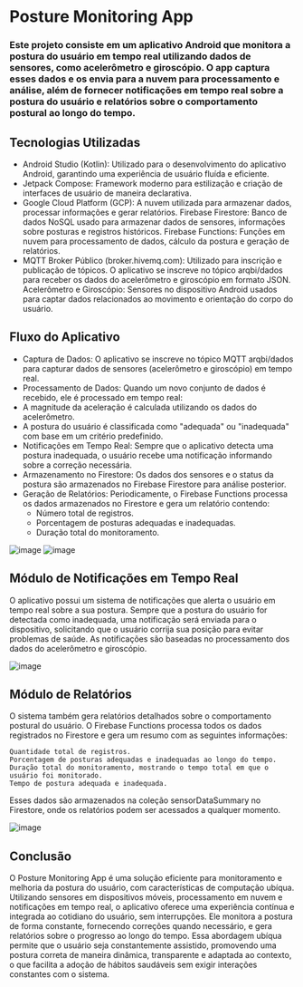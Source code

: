 # Posture Monitoring App

### Este projeto consiste em um aplicativo Android que monitora a postura do usuário em tempo real utilizando dados de sensores, como acelerômetro e giroscópio. O app captura esses dados e os envia para a nuvem para processamento e análise, além de fornecer notificações em tempo real sobre a postura do usuário e relatórios sobre o comportamento postural ao longo do tempo.
## Tecnologias Utilizadas

-  Android Studio (Kotlin): Utilizado para o desenvolvimento do aplicativo Android, garantindo uma experiência de usuário fluída e eficiente.
- Jetpack Compose: Framework moderno para estilização e criação de interfaces de usuário de maneira declarativa.
- Google Cloud Platform (GCP): A nuvem utilizada para armazenar dados, processar informações e gerar relatórios.
        Firebase Firestore: Banco de dados NoSQL usado para armazenar dados de sensores, informações sobre posturas e registros históricos.
        Firebase Functions: Funções em nuvem para processamento de dados, cálculo da postura e geração de relatórios.
- MQTT Broker Público (broker.hivemq.com): Utilizado para inscrição e publicação de tópicos. O aplicativo se inscreve no tópico arqbi/dados para receber os dados do acelerômetro e giroscópio em formato JSON.
    Acelerômetro e Giroscópio: Sensores no dispositivo Android usados para captar dados relacionados ao movimento e orientação do corpo do usuário.

## Fluxo do Aplicativo

- Captura de Dados: O aplicativo se inscreve no tópico MQTT arqbi/dados para capturar dados de sensores (acelerômetro e giroscópio) em tempo real.
- Processamento de Dados: Quando um novo conjunto de dados é recebido, ele é processado em tempo real:
- A magnitude da aceleração é calculada utilizando os dados do acelerômetro.
-  A postura do usuário é classificada como "adequada" ou "inadequada" com base em um critério predefinido.
- Notificações em Tempo Real: Sempre que o aplicativo detecta uma postura inadequada, o usuário recebe uma notificação informando sobre a correção necessária.
- Armazenamento no Firestore: Os dados dos sensores e o status da postura são armazenados no Firebase Firestore para análise posterior.
- Geração de Relatórios: Periodicamente, o Firebase Functions processa os dados armazenados no Firestore e gera um relatório contendo:
     - Número total de registros.
     - Porcentagem de posturas adequadas e inadequadas.
     -  Duração total do monitoramento.
 
  
![image](https://github.com/user-attachments/assets/64c8e532-9259-4264-98ca-cb43662e7ad5)  ![image](https://github.com/user-attachments/assets/32e0d063-3d04-4496-99f6-88f9de398366)


## Módulo de Notificações em Tempo Real

O aplicativo possui um sistema de notificações que alerta o usuário em tempo real sobre a sua postura. Sempre que a postura do usuário for detectada como inadequada, uma notificação será enviada para o dispositivo, solicitando que o usuário corrija sua posição para evitar problemas de saúde. As notificações são baseadas no processamento dos dados do acelerômetro e giroscópio.

![image](https://github.com/user-attachments/assets/8fcab2b3-3052-421c-9007-d162cf32dcf2)


## Módulo de Relatórios

O sistema também gera relatórios detalhados sobre o comportamento postural do usuário. O Firebase Functions processa todos os dados registrados no Firestore e gera um resumo com as seguintes informações:

    Quantidade total de registros.
    Porcentagem de posturas adequadas e inadequadas ao longo do tempo.
    Duração total do monitoramento, mostrando o tempo total em que o usuário foi monitorado.
    Tempo de postura adequada e inadequada.

Esses dados são armazenados na coleção sensorDataSummary no Firestore, onde os relatórios podem ser acessados a qualquer momento.

![image](https://github.com/user-attachments/assets/f3cf7561-1448-4470-9b2b-cf84e6d6be5b)



## Conclusão

O Posture Monitoring App é uma solução eficiente para monitoramento e melhoria da postura do usuário, com características de computação ubíqua. Utilizando sensores em dispositivos móveis, processamento em nuvem e notificações em tempo real, o aplicativo oferece uma experiência contínua e integrada ao cotidiano do usuário, sem interrupções. Ele monitora a postura de forma constante, fornecendo correções quando necessário, e gera relatórios sobre o progresso ao longo do tempo. Essa abordagem ubíqua permite que o usuário seja constantemente assistido, promovendo uma postura correta de maneira dinâmica, transparente e adaptada ao contexto, o que facilita a adoção de hábitos saudáveis sem exigir interações constantes com o sistema.

